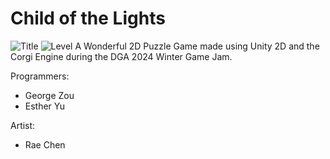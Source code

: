
# Child of the Lights #
![Title](TitlePage.png)
![Level](LevelPage.png)
A Wonderful 2D Puzzle Game made using Unity 2D and the Corgi Engine during the DGA 2024 Winter Game Jam. 

Programmers:
- George Zou
- Esther Yu

Artist:
- Rae Chen
